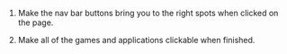 1. Make the nav bar buttons bring you to the right spots when clicked on the page. 

3. Make all of the games and applications clickable when finished.